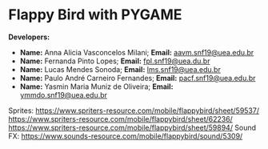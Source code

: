 # Flappy Bird with PYGAME

<b>Developers:</b>

- <b>Name:</b> Anna Alicia Vasconcelos Milani; <b>Email:</b> aavm.snf19@uea.edu.br
- <b>Name:</b> Fernanda Pinto Lopes; <b>Email:</b> fpl.snf19@uea.du.br
- <b>Name:</b> Lucas Mendes Sonoda; <b>Email:</b> lms.snf19@uea.edu.br
- <b>Name:</b> Paulo André Carneiro Fernandes; <b>Email:</b> pacf.snf19@uea.edu.br
- <b>Name:</b> Yasmin Maria Muniz de Oliveira; <b>Email:</b> ymmdo.snf19@uea.edu.br

Sprites: 
https://www.spriters-resource.com/mobile/flappybird/sheet/59537/
https://www.spriters-resource.com/mobile/flappybird/sheet/62236/
https://www.spriters-resource.com/mobile/flappybird/sheet/59894/
Sound FX:
https://www.sounds-resource.com/mobile/flappybird/sound/5309/
